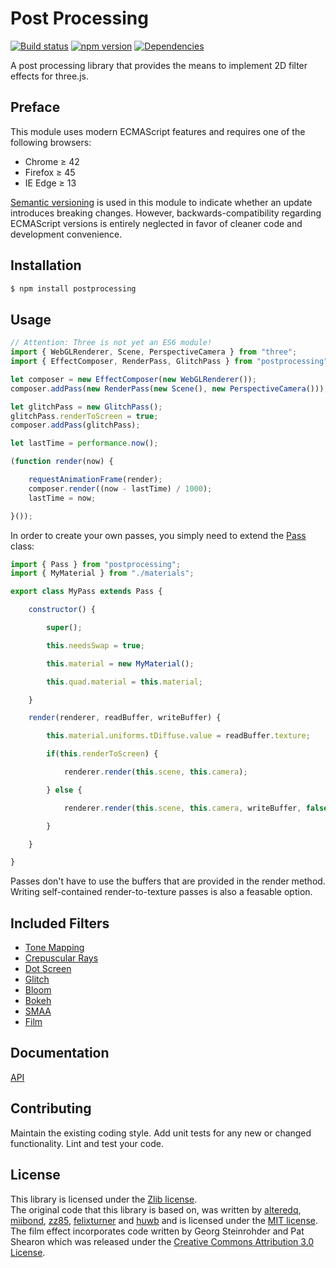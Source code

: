 # Post Processing 
[![Build status](https://travis-ci.org/vanruesc/postprocessing.svg?branch=master)](https://travis-ci.org/vanruesc/postprocessing) 
[![npm version](https://badge.fury.io/js/postprocessing.svg)](http://badge.fury.io/js/postprocessing) 
[![Dependencies](https://david-dm.org/vanruesc/postprocessing.svg?branch=master)](https://david-dm.org/vanruesc/postprocessing)

A post processing library that provides the means to implement 2D filter effects for three.js. 


## Preface

This module uses modern ECMAScript features and requires one of the following browsers:
 - Chrome ≥ 42
 - Firefox ≥ 45
 - IE Edge ≥ 13

[Semantic versioning](http://semver.org/) is used in this module to indicate whether an update 
introduces breaking changes. However, backwards-compatibility regarding ECMAScript versions is 
entirely neglected in favor of cleaner code and development convenience.


## Installation

```sh
$ npm install postprocessing
``` 


## Usage

```javascript
// Attention: Three is not yet an ES6 module!
import { WebGLRenderer, Scene, PerspectiveCamera } from "three";
import { EffectComposer, RenderPass, GlitchPass } from "postprocessing";

let composer = new EffectComposer(new WebGLRenderer());
composer.addPass(new RenderPass(new Scene(), new PerspectiveCamera()));

let glitchPass = new GlitchPass();
glitchPass.renderToScreen = true;
composer.addPass(glitchPass);

let lastTime = performance.now();

(function render(now) {

	requestAnimationFrame(render);
	composer.render((now - lastTime) / 1000);
	lastTime = now;

}());
```

In order to create your own passes, you simply need to extend the 
[Pass](http://vanruesc.github.io/postprocessing/docs/files/src_passes_pass.js.html) class:

```javascript
import { Pass } from "postprocessing";
import { MyMaterial } from "./materials";

export class MyPass extends Pass {

	constructor() {

		super();

		this.needsSwap = true;

		this.material = new MyMaterial();

		this.quad.material = this.material;

	}

	render(renderer, readBuffer, writeBuffer) {

		this.material.uniforms.tDiffuse.value = readBuffer.texture;

		if(this.renderToScreen) {

			renderer.render(this.scene, this.camera);

		} else {

			renderer.render(this.scene, this.camera, writeBuffer, false);

		}

	}

}

```
Passes don't have to use the buffers that are provided in the render method. 
Writing self-contained render-to-texture passes is also a feasable option.


## Included Filters
 - [Tone Mapping](http://vanruesc.github.io/postprocessing/public/tone-mapping.html)
 - [Crepuscular Rays](http://vanruesc.github.io/postprocessing/public/god-rays.html)
 - [Dot Screen](http://vanruesc.github.io/postprocessing/public/dot-screen.html)
 - [Glitch](http://vanruesc.github.io/postprocessing/public/glitch.html)
 - [Bloom](http://vanruesc.github.io/postprocessing/public/bloom.html)
 - [Bokeh](http://vanruesc.github.io/postprocessing/public/bokeh.html)
 - [SMAA](http://vanruesc.github.io/postprocessing/public/smaa.html)
 - [Film](http://vanruesc.github.io/postprocessing/public/film.html)


## Documentation
[API](http://vanruesc.github.io/postprocessing/docs)


## Contributing
Maintain the existing coding style. Add unit tests for any new or changed functionality. Lint and test your code.


## License
This library is licensed under the [Zlib license](https://github.com/vanruesc/postprocessing/blob/master/LICENSE).  
The original code that this library is based on, was written by [alteredq](http://alteredqualia.com), 
[miibond](https://github.com/MiiBond), [zz85](https://github.com/zz85), 
[felixturner](http://airtight.cc) and [huwb](http://huwbowles.com) 
and is licensed under the [MIT license](https://github.com/mrdoob/three.js/blob/master/LICENSE).  
The film effect incorporates code written by Georg Steinrohder and Pat Shearon which was released under the 
[Creative Commons Attribution 3.0 License](http://creativecommons.org/licenses/by/3.0/).  
